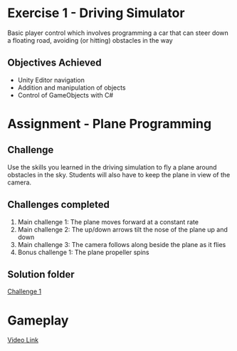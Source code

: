 # Exercise 1 - Driving Simulator
Basic player control which involves programming a car that can steer down a floating road, avoiding (or hitting) obstacles in the way  

## Objectives Achieved
* Unity Editor navigation
* Addition and manipulation of objects
* Control of GameObjects with C#  

# Assignment - Plane Programming
## Challenge
Use the skills you learned in the driving simulation to fly a plane around obstacles in the sky. Students will also have to keep the plane in view of the camera.

## Challenges completed
1. Main challenge 1: The plane moves forward at a constant rate
2. Main challenge 2: The up/down arrows tilt the nose of the plane up and down
3. Main challenge 3: The camera follows along beside the plane as it flies
4. Bonus challenge 1: The plane propeller spins

## Solution folder
[Challenge 1](Assets/Challenge%201)  

# Gameplay
[Video Link](https://drive.google.com/file/d/14U4YWKzefTWp1oiGPzch5mGa6CfFWvQE/view?usp=sharing)
